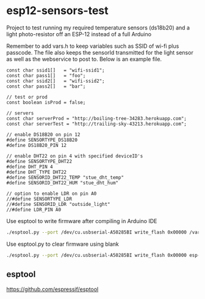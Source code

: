 # esp12-sensors-test
Project to test running my required temperature sensors (ds18b20) and a light photo-resistor off an ESP-12 instead of a full Arduino

Remember to add vars.h to keep variables such as SSID of wi-fi plus passcode. The file also keeps the 
sensorId transmitted for the light sensor as well as the webservice to post to. Below is an example file.
```
const char ssid1[]   = "wifi-ssid1";
const char pass1[]   = "foo";
const char ssid2[]   = "wifi-ssid2";
const char pass2[]   = "bar";

// test or prod
const boolean isProd = false;

// servers
const char serverProd = "http://boiling-tree-34283.herokuapp.com";
const char serverTest = "http://trailing-sky-43213.herokuapp.com";

// enable DS18B20 on pin 12
#define SENSORTYPE_DS18B20
#define DS18B20_PIN 12

// enable DHT22 on pin 4 with specified deviceID's
#define SENSORTYPE_DHT22
#define DHT_PIN 4
#define DHT_TYPE DHT22
#define SENSORID_DHT22_TEMP "stue_dht_temp"
#define SENSORID_DHT22_HUM "stue_dht_hum"

// option to enable LDR on pin A0
//#define SENSORTYPE_LDR
//#define SENSORID_LDR "outside_light"
//#define LDR_PIN A0
```

Use esptool to write firmware after compiling in Arduino IDE
```bash
./esptool.py --port /dev/cu.usbserial-A50285BI write_flash 0x00000 /var/folders/7b/m6y7lf294fvfbjy8kjqqd9lhxfhvry/T/arduino_build_38010/esp12_blink.ino.bin
```

Use esptool.py to clear firmware using blank
```bash
./esptool.py --port /dev/cu.usbserial-A50285BI write_flash 0x00000 esp-01/boot_v1.7.bin 0x01000 esp-01/user1.1024.new.2.bin 0xfc000 esp-01/esp_init_data_default.bin 0x7e000 esp-01/blank.bin 0xfe000 esp-01/blank.bin
```

## esptool ##
https://github.com/espressif/esptool
